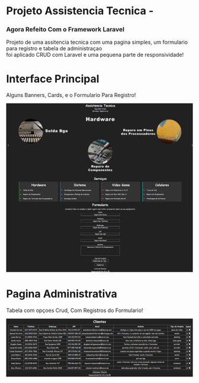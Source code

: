 # Projeto Assistencia Tecnica -<br><h3>Agora Refeito Com o Framework Laravel</h3>
 Projeto de uma assitencia tecnica com uma pagina simples, um formulario para registro e tabela de administraçao<br>
 foi aplicado CRUD com Laravel e uma pequena parte de responsividade!

# Interface Principal
 Alguns Banners, Cards, e o Formulario Para Registro!

<img src="public/img/prints/pagina-principal.png" alt="pagina principal">

# Pagina Administrativa  
 Tabela com opçoes Crud, Com Registros do Formulario!

<img src="public/img/prints/adm-crud.png" alt="tabela crud">
